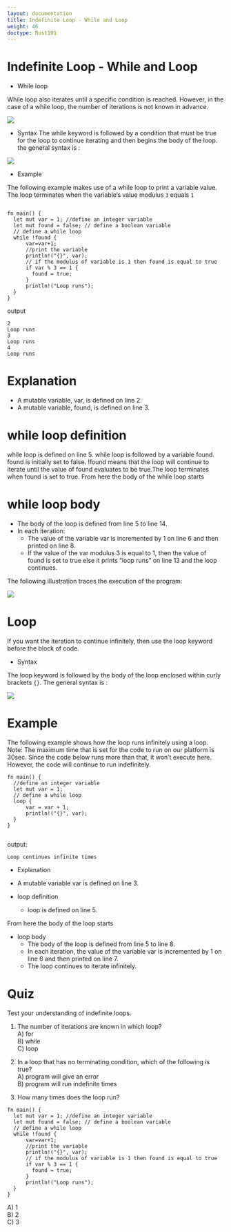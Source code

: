 ```yaml
---
layout: documentation
title: Indefinite Loop - While and Loop
weight: 46
doctype: Rust101
---
```


# Indefinite Loop - While and Loop

- While loop 

While loop also iterates until a specific condition is reached. However, in the case of a while loop, the number of iterations is not known in advance.

![](https://raw.githubusercontent.com/sangam14/RustLabs/master/img/while_loop.png)

- Syntax 
The while keyword is followed by a condition that must be true for the loop to continue iterating and then begins the body of the loop.
the general syntax is :

![](https://raw.githubusercontent.com/sangam14/RustLabs/master/img/while_loop_syntax.png)


- Example 

The following example makes use of a while loop to print a variable value. The loop terminates when the variable’s value modulus `3` equals `1`

```

fn main() {
  let mut var = 1; //define an integer variable
  let mut found = false; // define a boolean variable
  // define a while loop
  while !found {
      var=var+1;
      //print the variable
      println!("{}", var);
      // if the modulus of variable is 1 then found is equal to true
      if var % 3 == 1 {
        found = true; 
      }
      println!("Loop runs");
  }
}

```
output

```
2
Loop runs
3
Loop runs
4
Loop runs

```

# Explanation
 - A mutable variable, var, is defined on line 2.
 - A mutable variable, found, is defined on line 3.
 
 
# while loop definition

while loop is defined on line 5. while loop is followed by a variable found. found is initially set to false. !found means that the loop will continue to iterate until the value of found evaluates to be true.The loop terminates when found is set to true.
From here the body of the while loop starts

# while loop body

- The body of the loop is defined from line 5 to line 14.
- In each iteration:
   - The value of the variable var is incremented by 1 on line 6 and then printed on line 8.
   - If the value of the var modulus 3 is equal to 1, then the value of found is set to true else it prints “loop runs” on line 13 and the loop continues.
  
The following illustration traces the execution of the program:
   
![](https://raw.githubusercontent.com/sangam14/RustLabs/master/img/while_loop_illu.png)

# Loop 

If you want the iteration to continue infinitely, then use the loop keyword before the block of code.

- Syntax 

The loop keyword is followed by the body of the loop enclosed within curly brackets `{}`.
The general syntax is :

![](https://raw.githubusercontent.com/sangam14/RustLabs/master/img/loop_syntax.png)

# Example

The following example shows how the loop runs infinitely using a loop.
Note: The maximum time that is set for the code to run on our platform is 30sec. Since the code below runs more than that, it won’t execute here. However, the code will continue to run indefinitely.

```
fn main() {
  //define an integer variable
  let mut var = 1; 
  // define a while loop
  loop {
      var = var + 1;
      println!("{}", var);
  }
}


```
output:
```
Loop continues infinite times	

```
- Explanation 
 - A mutable variable var is defined on line 3.

- loop definition
  - loop is defined on line 5.

From here the body of the loop starts
 - loop body
    - The body of the loop is defined from line 5 to line 8.
    - In each iteration, the value of the variable var is incremented by 1 on line 6 and then printed on line 7.
    - The loop continues to iterate infinitely.


# Quiz 

Test your understanding of indefinite loops.

1. The number of iterations are known in which loop? <br>
A) for <br>
B) while <br> 
C) loop <br>

2. In a loop that has no terminating condition, which of the following is true? <br>
A) program will give an error <br>
B) program will run indefinite times <br>

3. How many times does the loop run? <br>

```
fn main() {
  let mut var = 1; //define an integer variable
  let mut found = false; // define a boolean variable
  // define a while loop
  while !found {
      var=var+1;
      //print the variable
      println!("{}", var);
      // if the modulus of variable is 1 then found is equal to true
      if var % 3 == 1 {
        found = true; 
      }
      println!("Loop runs");
  }
}

```
A) 1 <br>
B) 2 <br>
C) 3 <br> 


















